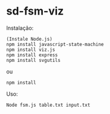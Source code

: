 # sd-fsm-viz

Instalação:
  ```
  (Instale Node.js)
  npm install javascript-state-machine
  npm install viz.js
  npm install express
  npm install svgutils
  ```
  ou
  ```
  npm install
  ```
Uso:
  ```
  Node fsm.js table.txt input.txt
  ```

